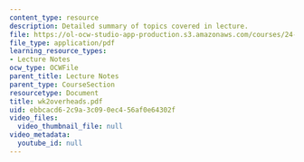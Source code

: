 ```yaml
---
content_type: resource
description: Detailed summary of topics covered in lecture.
file: https://ol-ocw-studio-app-production.s3.amazonaws.com/courses/24-964-topics-in-phonology-fall-2004/ebbcacd62c9a3c090ec456af0e64302f_wk2overheads.pdf
file_type: application/pdf
learning_resource_types:
- Lecture Notes
ocw_type: OCWFile
parent_title: Lecture Notes
parent_type: CourseSection
resourcetype: Document
title: wk2overheads.pdf
uid: ebbcacd6-2c9a-3c09-0ec4-56af0e64302f
video_files:
  video_thumbnail_file: null
video_metadata:
  youtube_id: null
---
```

